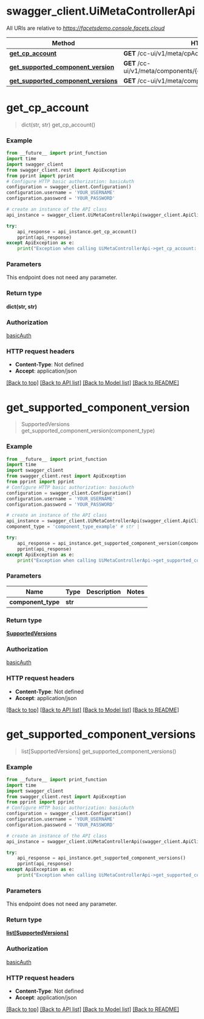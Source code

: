 # swagger_client.UiMetaControllerApi

All URIs are relative to *https://facetsdemo.console.facets.cloud*

Method | HTTP request | Description
------------- | ------------- | -------------
[**get_cp_account**](UiMetaControllerApi.md#get_cp_account) | **GET** /cc-ui/v1/meta/cpAccount | 
[**get_supported_component_version**](UiMetaControllerApi.md#get_supported_component_version) | **GET** /cc-ui/v1/meta/components/{componentType}/supportedVersion | 
[**get_supported_component_versions**](UiMetaControllerApi.md#get_supported_component_versions) | **GET** /cc-ui/v1/meta/components/supportedVersion | 

# **get_cp_account**
> dict(str, str) get_cp_account()



### Example
```python
from __future__ import print_function
import time
import swagger_client
from swagger_client.rest import ApiException
from pprint import pprint
# Configure HTTP basic authorization: basicAuth
configuration = swagger_client.Configuration()
configuration.username = 'YOUR_USERNAME'
configuration.password = 'YOUR_PASSWORD'

# create an instance of the API class
api_instance = swagger_client.UiMetaControllerApi(swagger_client.ApiClient(configuration))

try:
    api_response = api_instance.get_cp_account()
    pprint(api_response)
except ApiException as e:
    print("Exception when calling UiMetaControllerApi->get_cp_account: %s\n" % e)
```

### Parameters
This endpoint does not need any parameter.

### Return type

**dict(str, str)**

### Authorization

[basicAuth](../README.md#basicAuth)

### HTTP request headers

 - **Content-Type**: Not defined
 - **Accept**: application/json

[[Back to top]](#) [[Back to API list]](../README.md#documentation-for-api-endpoints) [[Back to Model list]](../README.md#documentation-for-models) [[Back to README]](../README.md)

# **get_supported_component_version**
> SupportedVersions get_supported_component_version(component_type)



### Example
```python
from __future__ import print_function
import time
import swagger_client
from swagger_client.rest import ApiException
from pprint import pprint
# Configure HTTP basic authorization: basicAuth
configuration = swagger_client.Configuration()
configuration.username = 'YOUR_USERNAME'
configuration.password = 'YOUR_PASSWORD'

# create an instance of the API class
api_instance = swagger_client.UiMetaControllerApi(swagger_client.ApiClient(configuration))
component_type = 'component_type_example' # str | 

try:
    api_response = api_instance.get_supported_component_version(component_type)
    pprint(api_response)
except ApiException as e:
    print("Exception when calling UiMetaControllerApi->get_supported_component_version: %s\n" % e)
```

### Parameters

Name | Type | Description  | Notes
------------- | ------------- | ------------- | -------------
 **component_type** | **str**|  | 

### Return type

[**SupportedVersions**](SupportedVersions.md)

### Authorization

[basicAuth](../README.md#basicAuth)

### HTTP request headers

 - **Content-Type**: Not defined
 - **Accept**: application/json

[[Back to top]](#) [[Back to API list]](../README.md#documentation-for-api-endpoints) [[Back to Model list]](../README.md#documentation-for-models) [[Back to README]](../README.md)

# **get_supported_component_versions**
> list[SupportedVersions] get_supported_component_versions()



### Example
```python
from __future__ import print_function
import time
import swagger_client
from swagger_client.rest import ApiException
from pprint import pprint
# Configure HTTP basic authorization: basicAuth
configuration = swagger_client.Configuration()
configuration.username = 'YOUR_USERNAME'
configuration.password = 'YOUR_PASSWORD'

# create an instance of the API class
api_instance = swagger_client.UiMetaControllerApi(swagger_client.ApiClient(configuration))

try:
    api_response = api_instance.get_supported_component_versions()
    pprint(api_response)
except ApiException as e:
    print("Exception when calling UiMetaControllerApi->get_supported_component_versions: %s\n" % e)
```

### Parameters
This endpoint does not need any parameter.

### Return type

[**list[SupportedVersions]**](SupportedVersions.md)

### Authorization

[basicAuth](../README.md#basicAuth)

### HTTP request headers

 - **Content-Type**: Not defined
 - **Accept**: application/json

[[Back to top]](#) [[Back to API list]](../README.md#documentation-for-api-endpoints) [[Back to Model list]](../README.md#documentation-for-models) [[Back to README]](../README.md)

